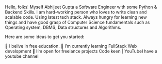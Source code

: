 Hello, folks!  Myself Abhijeet Gupta a Software Engineer with some Python & Backend Skills. I am hard-working person who loves to write clean and scalable code. Using latest tech stack. Always hungry for learning new things and have good grasp of Computer Science fundamentals such as Operating system, DBMS, Data structures and Algorithms.

Here are some ideas to get you started:

🔭 I belive in free education.
🌱 I’m currently learning FullStack Web development
👯 I’m open for freelance projects
Code keen | YouTubeI have a youtube channel
